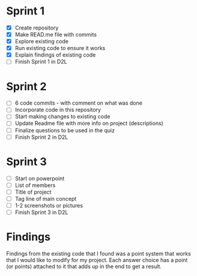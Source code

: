 # Sprint 1
- [x] Create repository
- [x] Make READ.me file with commits
- [x] Explore existing code
- [x] Run existing code to ensure it works
- [x] Explain findings of existing code
- [ ] Finish Sprint 1 in D2L

# Sprint 2
- [ ] 6 code commits - with comment on what was done
- [ ] Incorporate code in this repository
- [ ] Start making changes to existing code
- [ ] Update Readme file with more info on project (descriptions)
- [ ] Finalize questions to be used in the quiz
- [ ] Finish Sprint 2 in D2L

# Sprint 3
- [ ] Start on powerpoint
- [ ] List of members
- [ ] Title of project
- [ ] Tag line of main concept
- [ ] 1-2 screenshots or pictures
- [ ] Finish Sprint 3 in D2L

# Findings
Findings from the existing code that I found was a point system that works that I would like to modify for my project. Each answer choice has a point (or points) attached to it that adds up in the end to get a result.
